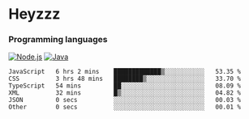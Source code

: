 # Heyzzz  

### Programming languages  

[![Node.js](https://img.shields.io/badge/-Node.js-262626?style=for-the-badge)](https://nodejs.org)
[![Java](https://img.shields.io/badge/-Java-262626?style=for-the-badge)](https://java.com)

<!--START_SECTION:waka-->

```text
JavaScript   6 hrs 2 mins    █████████████▒░░░░░░░░░░░   53.35 %
CSS          3 hrs 48 mins   ████████▒░░░░░░░░░░░░░░░░   33.70 %
TypeScript   54 mins         ██░░░░░░░░░░░░░░░░░░░░░░░   08.09 %
XML          32 mins         █▒░░░░░░░░░░░░░░░░░░░░░░░   04.82 %
JSON         0 secs          ░░░░░░░░░░░░░░░░░░░░░░░░░   00.03 %
Other        0 secs          ░░░░░░░░░░░░░░░░░░░░░░░░░   00.01 %
```

<!--END_SECTION:waka-->
